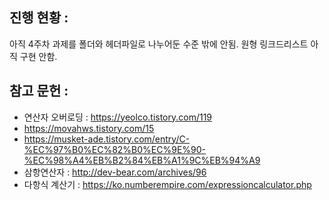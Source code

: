 ## 진행 현황 :
아직 4주차 과제를 폴더와 헤더파일로 나누어둔 수준 밖에 안됨.
원형 링크드리스트 아직 구현 안함.

## 참고 문헌 : 
* 연산자 오버로딩 : https://yeolco.tistory.com/119
* https://movahws.tistory.com/15
* https://musket-ade.tistory.com/entry/C-%EC%97%B0%EC%82%B0%EC%9E%90-%EC%98%A4%EB%B2%84%EB%A1%9C%EB%94%A9
* 삼항연산자 : http://dev-bear.com/archives/96
* 다항식 계산기 : https://ko.numberempire.com/expressioncalculator.php